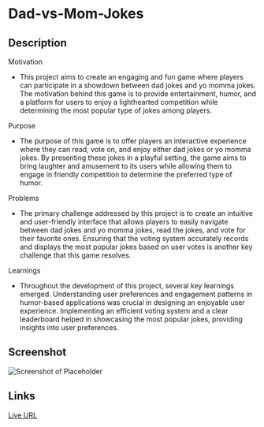 # Dad-vs-Mom-Jokes


## Description
Motivation
- This project aims to create an engaging and fun game where players can participate in a showdown between dad jokes and yo momma jokes. The motivation behind this game is to provide entertainment, humor, and a platform for users to enjoy a lighthearted competition while determining the most popular type of jokes among players.

Purpose
- The purpose of this game is to offer players an interactive experience where they can read, vote on, and enjoy either dad jokes or yo momma jokes. By presenting these jokes in a playful setting, the game aims to bring laughter and amusement to its users while allowing them to engage in friendly competition to determine the preferred type of humor.

Problems
- The primary challenge addressed by this project is to create an intuitive and user-friendly interface that allows players to easily navigate between dad jokes and yo momma jokes, read the jokes, and vote for their favorite ones. Ensuring that the voting system accurately records and displays the most popular jokes based on user votes is another key challenge that this game resolves.

Learnings
- Throughout the development of this project, several key learnings emerged. Understanding user preferences and engagement patterns in humor-based applications was crucial in designing an enjoyable user experience. Implementing an efficient voting system and a clear leaderboard helped in showcasing the most popular jokes, providing insights into user preferences.


## Screenshot
![Screenshot of Placeholder](./images/placeholder.png)


## Links
[Live URL](https://placeholder.github.io/placeholder/)
